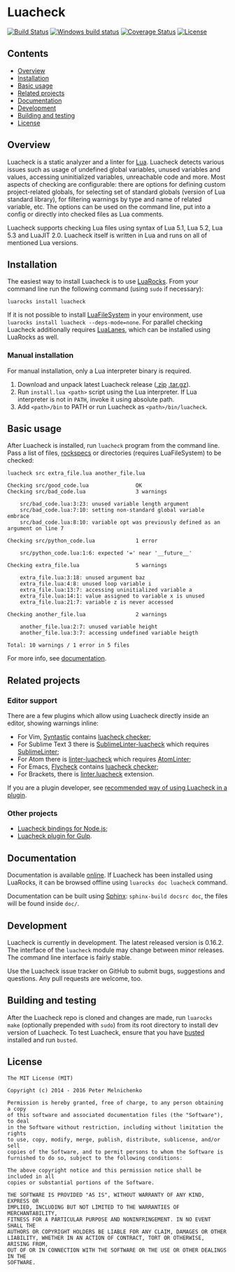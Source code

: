 # Luacheck

[![Build Status](https://travis-ci.org/mpeterv/luacheck.png?branch=master)](https://travis-ci.org/mpeterv/luacheck)
[![Windows build status](https://ci.appveyor.com/api/projects/status/pgox2vvelagw1fux/branch/master?svg=true&passingText=Windows%20build%20passing&failingText=Windows%20build%20failing)](https://ci.appveyor.com/project/mpeterv/luacheck/branch/master)
[![Coverage Status](https://coveralls.io/repos/mpeterv/luacheck/badge.svg?branch=master)](https://coveralls.io/r/mpeterv/luacheck?branch=master)
[![License](https://img.shields.io/badge/License-MIT-brightgreen.svg)](LICENSE)

## Contents

* [Overview](#overview)
* [Installation](#installation)
* [Basic usage](#basic-usage)
* [Related projects](#related-projects)
* [Documentation](#documentation)
* [Development](#development)
* [Building and testing](#building-and-testing)
* [License](#license)

## Overview

Luacheck is a static analyzer and a linter for [Lua](http://www.lua.org). Luacheck detects various issues such as usage of undefined global variables, unused variables and values, accessing uninitialized variables, unreachable code and more. Most aspects of checking are configurable: there are options for defining custom project-related globals, for selecting set of standard globals (version of Lua standard library), for filtering warnings by type and name of related variable, etc. The options can be used on the command line, put into a config or directly into checked files as Lua comments.

Luacheck supports checking Lua files using syntax of Lua 5.1, Lua 5.2, Lua 5.3 and LuaJIT 2.0. Luacheck itself is written in Lua and runs on all of mentioned Lua versions.

## Installation

The easiest way to install Luacheck is to use [LuaRocks](https://luarocks.org/). From your command line run the following command (using `sudo` if necessary):

```
luarocks install luacheck
```

If it is not possible to install [LuaFileSystem](http://keplerproject.github.io/luafilesystem/) in your environment, use `luarocks install luacheck --deps-mode=none`. For parallel checking Luacheck additionally requires [LuaLanes](https://github.com/LuaLanes/lanes), which can be installed using LuaRocks as well.

### Manual installation

For manual installation, only a Lua interpreter binary is required.

1. Download and unpack latest Luacheck release ([.zip](https://github.com/mpeterv/luacheck/archive/0.16.2.zip) [.tar.gz](https://github.com/mpeterv/luacheck/archive/0.16.2.tar.gz)).
2. Run `install.lua <path>` script using the Lua interpreter. If Lua interpreter is not in `PATH`, invoke it using absolute path.
3. Add `<path>/bin` to PATH or run Luacheck as `<path>/bin/luacheck`.

## Basic usage

After Luacheck is installed, run `luacheck` program from the command line. Pass a list of files, [rockspecs](https://github.com/keplerproject/luarocks/wiki/Rockspec-format) or directories (requires LuaFileSystem) to be checked:

```
luacheck src extra_file.lua another_file.lua
```

```
Checking src/good_code.lua               OK
Checking src/bad_code.lua                3 warnings

    src/bad_code.lua:3:23: unused variable length argument
    src/bad_code.lua:7:10: setting non-standard global variable embrace
    src/bad_code.lua:8:10: variable opt was previously defined as an argument on line 7

Checking src/python_code.lua             1 error

    src/python_code.lua:1:6: expected '=' near '__future__'

Checking extra_file.lua                  5 warnings

    extra_file.lua:3:18: unused argument baz
    extra_file.lua:4:8: unused loop variable i
    extra_file.lua:13:7: accessing uninitialized variable a
    extra_file.lua:14:1: value assigned to variable x is unused
    extra_file.lua:21:7: variable z is never accessed

Checking another_file.lua                2 warnings

    another_file.lua:2:7: unused variable height
    another_file.lua:3:7: accessing undefined variable heigth

Total: 10 warnings / 1 error in 5 files
```

For more info, see [documentation](#documentation).

## Related projects

### Editor support

There are a few plugins which allow using Luacheck directly inside an editor, showing warnings inline:

* For Vim, [Syntastic](https://github.com/scrooloose/syntastic/) contains [luacheck checker](https://github.com/scrooloose/syntastic/wiki/Lua%3A---luacheck);
* For Sublime Text 3 there is [SublimeLinter-luacheck](https://packagecontrol.io/packages/SublimeLinter-luacheck) which requires [SublimeLinter](http://sublimelinter.readthedocs.org/en/latest/);
* For Atom there is [linter-luacheck](https://atom.io/packages/linter-luacheck) which requires [AtomLinter](https://github.com/atom-community/linter);
* For Emacs, [Flycheck](http://www.flycheck.org/) contains [luacheck checker](http://www.flycheck.org/manual/latest/Supported-languages.html#Lua);
* For Brackets, there is [linter.luacheck](https://github.com/Malcolm3141/brackets-luacheck) extension.

If you are a plugin developer, see [recommended way of using Luacheck in a plugin](http://luacheck.readthedocs.org/en/stable/cli.html#stable-interface-for-editor-plugins-and-tools).

### Other projects

* [Luacheck bindings for Node.js](https://www.npmjs.com/package/luacheck);
* [Luacheck plugin for Gulp](https://www.npmjs.com/package/gulp-luacheck).

## Documentation

Documentation is available [online](http://luacheck.readthedocs.org). If Luacheck has been installed using LuaRocks, it can be browsed offline using `luarocks doc luacheck` command.

Documentation can be built using [Sphinx](http://sphinx-doc.org/): `sphinx-build docsrc doc`, the files will be found inside `doc/`.

## Development

Luacheck is currently in development. The latest released version is 0.16.2. The interface of the `luacheck` module may change between minor releases. The command line interface is fairly stable.

Use the Luacheck issue tracker on GitHub to submit bugs, suggestions and questions. Any pull requests are welcome, too.

## Building and testing

After the Luacheck repo is cloned and changes are made, run `luarocks make` (optionally prepended with `sudo`) from its root directory to install dev version of Luacheck. To test Luacheck, ensure that you have [busted](http://olivinelabs.com/busted/) installed and run `busted`.

## License

```
The MIT License (MIT)

Copyright (c) 2014 - 2016 Peter Melnichenko

Permission is hereby granted, free of charge, to any person obtaining a copy
of this software and associated documentation files (the "Software"), to deal
in the Software without restriction, including without limitation the rights
to use, copy, modify, merge, publish, distribute, sublicense, and/or sell
copies of the Software, and to permit persons to whom the Software is
furnished to do so, subject to the following conditions:

The above copyright notice and this permission notice shall be included in all
copies or substantial portions of the Software.

THE SOFTWARE IS PROVIDED "AS IS", WITHOUT WARRANTY OF ANY KIND, EXPRESS OR
IMPLIED, INCLUDING BUT NOT LIMITED TO THE WARRANTIES OF MERCHANTABILITY,
FITNESS FOR A PARTICULAR PURPOSE AND NONINFRINGEMENT. IN NO EVENT SHALL THE
AUTHORS OR COPYRIGHT HOLDERS BE LIABLE FOR ANY CLAIM, DAMAGES OR OTHER
LIABILITY, WHETHER IN AN ACTION OF CONTRACT, TORT OR OTHERWISE, ARISING FROM,
OUT OF OR IN CONNECTION WITH THE SOFTWARE OR THE USE OR OTHER DEALINGS IN THE
SOFTWARE.
```
